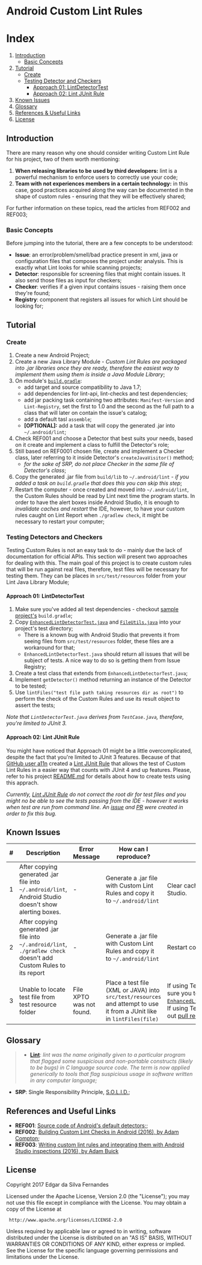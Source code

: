 # Android Custom Lint Rules

# Index
1. [Introduction](#intro)
    - [Basic Concepts](#concepts)
2. [Tutorial](#tutorial)
    - [Create](#tuto-create)
    - [Testing Detector and Checkers](#tuto-test)
        - [Approach 01: LintDetectorTest](#tuto-test-app01)
        - [Approach 02: Lint JUnit Rule](#tuto-test-app02)
3. [Known Issues](#issues)
4. [Glossary](#glossary)
5. [References & Useful Links](#references)
6. [License](#license)

<a ref="intro"></a>

## Introduction
There are many reason why one should consider writing Custom Lint Rule for his project, two of them worth mentioning:
1. **When releasing libraries to be used by third developers:** lint is a powerful mechanism to enforce users to correctly use your code;
2. **Team with not experiences members in a certain technology:** in this case, good practices acquired along the way can be documented in the shape of custom rules - ensuring that they will be effectively shared;

For further information on these topics, read the articles from REF002 and REF003;

<a ref="concepts"></a>

### Basic Concepts
Before jumping into the tutorial, there are a few concepts to be understood:
 - **Issue**: an error/problem/smell/bad practice present in xml, java or configuration files that composes the project under analysis. This is exactly what Lint looks for while scanning projects;
 - **Detector**: responsible for screening files that might contain issues. It also send those files as input for checkers;
 - **Checker**: verifies if a given input contains issues - raising them once they're found;
 - **Registry**: component that registers all issues for which Lint should be looking for;

<a ref="tutorial"></a>

## Tutorial

<a ref="tuto-create"></a>

### Create
1. Create a new Android Project;
2. Create a new Java Library Module - _Custom Lint Rules are packaged into .jar libraries once they are ready, therefore the easiest way to implement them using them is inside a Java Module Library_;
3. On module's [```build.gradle```]():
   - add target and source compatibility to Java 1.7;
   - add dependencies for lint-api, lint-checks and test dependencies;
   - add jar packing task containing two attributes: ```Manifest-Version``` and ```Lint-Registry```, set the first to 1.0 and the second as the full path to a class that will later on contain the issue's catalog;
   - add a default tasl ```assemble```;
   - **[OPTIONAL]:** add a task that will copy the generated .jar into ```~/.android/lint```;
4. Check REF001 and choose a Detector that best suits your needs, based on it create and implement a class to fulfill the Detector's role;
5. Still based on REF0001 chosen file, create and implement a Checker class, later referring to it inside Detector's ```createJavaVisitor()``` method;
   - _for the sake of SRP, do not place Checker in the same file of Detector's class_;
6. Copy the generated .jar file from ```build/lib``` to ```~/.android/lint``` - _if you added a task on ```build.gradle``` that does this you can skip this step_;
7. Restart the computer - once created and moved into ```~/.android/lint```, the Custom Rules should be read by Lint next time the program starts. In order to have the alert boxes inside Android Studio, it is enough to _invalidate caches and restart_ the IDE, however, to have your custom rules caught on Lint Report when ```./gradlew check```, it might be necessary to restart your computer;

<a ref="tuto-test"></a>

### Testing Detectors and Checkers
Testing Custom Rules is not an easy task to do - mainly due the lack of documentation for official APIs. This section will present two approaches for dealing with this. The main goal of this project is to create custom rules that will be run against real files, therefore, test files will be necessary for testing them. They can be places in ```src/test/resources``` folder from your Lint Java Library Module;

<a ref="tuto-test-app01"></a>

#### Approach 01: LintDetectorTest
1. Make sure you've added all test dependencies - checkout [sample project's](https://github.com/edsilfer/proof-of-concepts/blob/master/android-custom-lint/lint-rules/build.gradle) ```build.gradle```;
2. Copy [```EnhancedLintDetectorTest.java```](https://github.com/edsilfer/proof-of-concepts/blob/master/android-custom-lint/lint-rules/src/test/java/br/com/edsilfer/lint_rules/util/EnhancedLintDetectorClass.java) and [```FileUtils.java```](https://github.com/edsilfer/proof-of-concepts/blob/master/android-custom-lint/lint-rules/src/test/java/br/com/edsilfer/lint_rules/util/FileUtil.java) into your project's test directory;
    - There is a known bug with Android Studio that prevents it from seeing files from ```src/test/resources``` folder, these files are a workaround for that;
    - ```EnhancedLintDetectorTest.java``` should return all issues that will be subject of tests. A nice way to do so is getting them from Issue Registry;
3. Create a test class that extends from ```EnhancedLintDetectorTest.java```;
4. Implement ```getDetector()``` method returning an instance of the Detector to be tested;
5. Use ```lintFiles("test file path taking resources dir as root")``` to perform the check of the Custom Rules and use its result object to assert the tests;

_Note that ```LintDetectorTest.java``` derives from ```TestCase.java```, therefore, you're limited to JUnit 3._

<a ref="tuto-test-app02"></a>

#### Approach 02: Lint JUnit Rule
You might have noticed that Approach 01 might be a little overcomplicated, despite the fact that you're limited to JUnit 3 features. Because of that [GitHub user a11n](https://github.com/a11n) created a [Lint JUnit Rule](https://github.com/a11n/lint-junit-rule) that allows the test of Custom Lint Rules in a easier way that counts with JUnit 4 and up features. Please, refer to his project [README.md](https://github.com/a11n/lint-junit-rule/blob/master/README.md) for details about how to create tests using this apprach.

_Currently, [Lint JUnit Rule](https://github.com/a11n/lint-junit-rule) do not correct the root dir for test files and you might no be able to see the tests passing from the IDE - however it works when test are run from command line. An [issue](https://github.com/a11n/lint-junit-rule/issues/17) and [PR](https://github.com/a11n/lint-junit-rule/pull/16) were created in order to fix this bug._

<a ref="issues"></a>

## Known Issues
| # 	| Description                                                                                                                	| Error Message            	| How can I reproduce?                                                                                                           	| Fix                                                                                                                                                                                                                                                                                                                                                                                       	|
|---	|----------------------------------------------------------------------------------------------------------------------------	|--------------------------	|--------------------------------------------------------------------------------------------------------------------------------	|-------------------------------------------------------------------------------------------------------------------------------------------------------------------------------------------------------------------------------------------------------------------------------------------------------------------------------------------------------------------------------------------	|
| 1 	| After copying generated .jar file into ```~/.android/lint```, Android Studio doesn't show alerting boxes.                  	| -                        	| Generate a .jar file with Custom Lint Rules and copy it to ```~/.android/lint```                                               	| Clear caches and restart Android Studio.                                                                                                                                                                                                                                                                                                                                                  	|
| 2 	| After copying generated .jar file into ```~/.android/lint```, ```./gradlew check``` doesn't add Custom Rules to its report 	| -                        	| Generate a .jar file with Custom Lint Rules and copy it to ```~/.android/lint```                                               	| Restart computer                                                                                                                                                                                                                                                                                                                                                                          	|
| 3 	| Unable to locate test file from test resource folder                                                                       	| File XPTO was not found. 	| Place a test file (XML or JAVA) into ```src/test/resources``` and attempt to use it from a JUnit like in ```lintFiles(file)``` 	| If using Test Approach 01, make sure you test file descents from [```EnhancedLintDetectorClass.class```](https://github.com/edsilfer/proof-of-concepts/blob/master/android-custom-lint/lint-rules/src/test/java/br/com/edsilfer/lint_rules/util/EnhancedLintDetectorClass.java). If using Test Approach 02, check out [pull request #16](https://github.com/a11n/lint-junit-rule/pull/16) 	|


<a ref="issues"></a>

## Glossary
 > - **[Lint](https://developer.android.com/studio/write/lint.html)**: _lint was the name originally given to a particular program that flagged some suspicious and non-portable constructs (likely to be bugs) in C language source code. The term is now applied generically to tools that flag suspicious usage in software written in any computer language;_

 - **SRP**: Single Responsibility Principle, [S.O.L.I.D.](https://en.wikipedia.org/wiki/SOLID_(object-oriented_design));

<a ref="references"></a>

## References and Useful Links
 - **REF001**: [Source code of Android's default detectors;](https://android.googlesource.com/platform/tools/base/+/master/lint/libs/lint-checks/src/main/java/com/android/tools/lint/checks);
 - **REF002**: [Building Custom Lint Checks in Android (2016), by Adam Compton](https://www.bignerdranch.com/blog/building-custom-lint-checks-in-android/);
 - **REF003**: [Writing custom lint rules and integrating them with Android Studio inspections (2016), by Adam Buick](https://android.jlelse.eu/writing-custom-lint-rules-and-integrating-them-with-android-studio-inspections-or-carefulnow-c54d72f00d30)

<a ref="license"></a>

## License
 Copyright 2017 Edgar da Silva Fernandes

 Licensed under the Apache License, Version 2.0 (the "License");
 you may not use this file except in compliance with the License.
 You may obtain a copy of the License at

     http://www.apache.org/licenses/LICENSE-2.0

 Unless required by applicable law or agreed to in writing, software
 distributed under the License is distributed on an "AS IS" BASIS,
 WITHOUT WARRANTIES OR CONDITIONS OF ANY KIND, either express or implied.
 See the License for the specific language governing permissions and
 limitations under the License.
